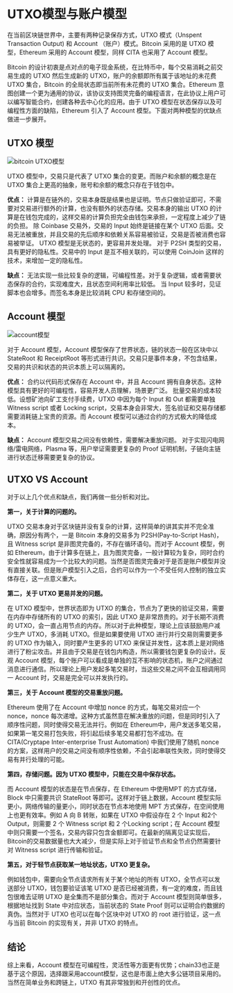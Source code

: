 # UTXO模型与账户模型

在当前区块链世界中，主要有两种记录保存方式，UTXO 模式（Unspent Transaction Output) 和 Account （账户）模式。Bitcoin 采用的是 UTXO 模型，Ethereum 采用的 Account 模型，同样 CITA 也采用了 Account 模型。

Bitcoin 的设计初衷是点对点的电子现金系统，在比特币中，每个交易消耗之前交易生成的 UTXO 然后生成新的 UTXO，账户的余额即所有属于该地址的未花费 UTXO 集合，Bitcoin 的全局状态即当前所有未花费的 UTXO 集合。Ethereum 意图创建一个更为通用的协议，该协议支持图灵完备的编程语言，在此协议上用户可以编写智能合约，创建各种去中心化的应用。由于 UTXO 模型在状态保存以及可编程性方面的缺陷，Ethereum 引入了 Account 模型。下面对两种模型的优缺点做进一步展开。

## UTXO 模型

![bitcoin UTXO模型](../resource/utxo.jpg)

UTXO 模型中，交易只是代表了 UTXO 集合的变更。而账户和余额的概念是在 UTXO 集合上更高的抽象，账号和余额的概念只存在于钱包中。

**优点：**
计算是在链外的，交易本身既是结果也是证明。节点只做验证即可，不需要对交易进行额外的计算，也没有额外的状态存储。交易本身的输出 UTXO 的计算是在钱包完成的，这样交易的计算负担完全由钱包来承担，一定程度上减少了链的负担。
除 Coinbase 交易外，交易的 Input 始终是链接在某个 UTXO 后面。交易无法被重放，并且交易的先后顺序和依赖关系容易被验证，交易是否被消费也容易被举证。
UTXO 模型是无状态的，更容易并发处理。
对于 P2SH 类型的交易，具有更好的隐私性。交易中的 Input 是互不相关联的，可以使用 CoinJoin 这样的技术，来增加一定的隐私性。

**缺点：**
无法实现一些比较复杂的逻辑，可编程性差。对于复杂逻辑，或者需要状态保存的合约，实现难度大，且状态空间利用率比较低。
当 Input 较多时，见证脚本也会增多。而签名本身是比较消耗 CPU 和存储空间的。

## Account 模型

![account模型](../resource/account.jpg)

对于 Account 模型，Account 模型保存了世界状态，链的状态一般在区块中以 StateRoot 和 ReceiptRoot 等形式进行共识。交易只是事件本身，不包含结果，交易的共识和状态的共识本质上可以隔离的。


**优点：**
合约以代码形式保存在 Account 中，并且 Account 拥有自身状态。这种模型具有更好的可编程性，容易开发人员理解，场景更广泛。
批量交易的成本较低。设想矿池向矿工支付手续费，UTXO 中因为每个 Input 和 Out 都需要单独 Witness script 或者 Locking script，交易本身会非常大，签名验证和交易存储都需要消耗链上宝贵的资源。而 Account 模型可以通过合约的方式极大的降低成本。

**缺点：**
Account 模型交易之间没有依赖性，需要解决重放问题。
对于实现闪电网络/雷电网络，Plasma 等，用户举证需要更复杂的 Proof 证明机制，子链向主链进行状态迁移需要更复杂的协议。


## UTXO VS Account
对于以上几个优点和缺点，我们再做一些分析和对比。

**第一，关于计算的问题的。**

UTXO 交易本身对于区块链并没有复杂的计算，这样简单的讲其实并不完全准确，原因分有两个，一是 Bitcoin 本身的交易多为 P2SH(Pay-to-Script Hash)，且 Witness script 是非图灵完备的，不存在循环语句。而对于 Account 模型，例如 Ethereum，由于计算多在链上，且为图灵完备，一般计算较为复杂，同时合约安全性就容易成为一个比较大的问题。当然是否图灵完备对于是否是账户模型并没有直接关联。但是账户模型引入之后，合约可以作为一个不受任何人控制的独立实体存在，这一点意义重大。

**第二，关于 UTXO 更易并发的问题。**

在 UTXO 模型中，世界状态即为 UTXO 的集合，节点为了更快的验证交易，需要在内存中存储所有的 UTXO 的索引，因此 UTXO 是非常昂贵的。对于长期不消费的 UTXO，会一直占用节点的内存。所以对于此种模型，理论上应该鼓励用户减少生产 UTXO，多消耗 UTXO。但是如果要使用 UTXO 进行并行交易则需要更多的 UTXO 作为输入，同时要产生更多的 UTXO 来保证并发性，这本质上是对网络进行了粉尘攻击。并且由于交易是在钱包内构造，所以需要钱包更复杂的设计。反观 Account 模型，每个账户可以看成是单独的互不影响的状态机，账户之间通过消息进行通信。所以理论上用户发起多笔交易时，当这些交易之间不会互相调用同一 Account 时，交易是完全可以并发执行的。

**第三，关于 Account 模型的交易重放问题。**

Ethereum 使用了在 Account 中增加 nonce 的方式，每笔交易对应一个 nonce，nonce 每次递增。这种方式虽然意在解决重放的问题，但是同时引入了顺序性问题，同时使得交易无法并行。例如在 Ethereum中，用户发送多笔交易，如果第一笔交易打包失败，将引起后续多笔交易都打包不成功。在 CITA(Cryptape Inter-enterprise Trust Automation) 中我们使用了随机 nonce 的方案，这样用户的交易之间没有顺序性依赖，不会引起串联性失败，同时使得交易有并行处理的可能。

**第四，存储问题。因为 UTXO 模型中，只能在交易中保存状态。**

而 Account 模型的状态是在节点保存，在 Ethereum 中使用MPT 的方式存储，Block 中只需要共识 StateRoot 等即可。这样对于链上数据，Account 模型实际更小，网络传输的量更小，同时状态在节点本地使用 MPT 方式保存，在空间使用上也更有效率。例如 A 向 B 转账，如果在 UTXO 中假设存在 2 个 Input 和2个 Output，则需要 2 个 Witness script 和 2 个Locking script；在 Account 模型中则只需要一个签名，交易内容只包含金额即可。在最新的隔离见证实现后，Bitcoin的交易数据量也大大减少，但是实际上对于验证节点和全节点仍然需要针对 Witness script 进行传输和验证。

**第五，对于轻节点获取某一地址状态，UTXO 更复杂。**

例如钱包中，需要向全节点请求所有关于某个地址的所有 UTXO，全节点可以发送部分 UTXO，钱包要验证该笔 UTXO 是否已经被消费，有一定的难度，而且钱包很难去证明 UTXO 是全集而不是部分集合。而对于 Account 模型则简单很多，根据地址找到 State 中对应状态，当前状态的 State Proof 则可以证明合约数据的真伪。当然对于 UTXO 也可以在每个区块中对 UTXO 的 root 进行验证，这一点与当前 Bitcoin 的实现有关，并非 UTXO 的特点。

## 结论
综上来看，Account 模型在可编程性，灵活性等方面更有优势；chain33也正是基于这个原因，选择跟采用account模型，这也是市面上绝大多公链项目采用的。当然在简单业务和跨链上，UTXO 有其非常独到和开创性的优点。
